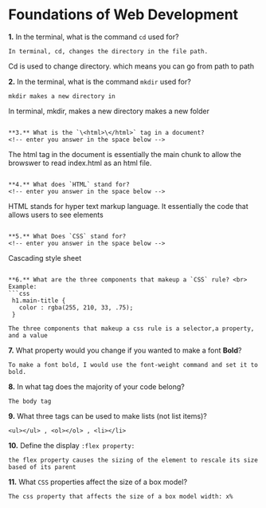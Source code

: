 # Foundations of Web Development

**1.** In the terminal, what is the command `cd` used for?
<!-- enter you answer in the space below -->
```
In terminal, cd, changes the directory in the file path.
```
Cd is used to change directory. which means you can go from path to path

**2.** In the terminal, what is the command `mkdir` used for?
<!-- enter you answer in the space below -->
```
mkdir makes a new directory in 
```

In terminal, mkdir, makes a new directory makes a new folder
```

**3.** What is the `\<html>\</html>` tag in a document?
<!-- enter you answer in the space below -->
```
The html tag in the document is essentially the main chunk to allow the browswer to read index.html as an html file.
```

**4.** What does `HTML` stand for?
<!-- enter you answer in the space below -->
```
HTML stands for hyper text markup language. It essentially the code that allows users to see elements
```

**5.** What Does `CSS` stand for?
<!-- enter you answer in the space below -->
```
Cascading style sheet
```

**6.** What are the three components that makeup a `CSS` rule? <br> Example:
```css
 h1.main-title {
   color : rgba(255, 210, 33, .75);
 }
```
<!-- enter you answer in the space below -->
```
The three components that makeup a css rule is a selector,a property, and a value
```

**7.** What property would you change if you wanted to make a font **Bold**?
<!-- enter you answer in the space below -->
```
To make a font bold, I would use the font-weight command and set it to bold.
```

**8.** In what tag does the majority of your code belong?
<!-- enter you answer in the space below -->
```
The body tag
```

**9.** What three tags can be used to make lists (not list items)?
<!-- enter you answer in the space below -->
```
<ul></ul> , <ol></ol> , <li></li>
```

**10.** Define the display `:flex property:`
<!-- enter you answer in the space below -->
```
the flex property causes the sizing of the element to rescale its size based of its parent
```

**11.** What `CSS` properties affect the size of a box model?
<!-- enter you answer in the space below -->
```
The css property that affects the size of a box model width: x%
```